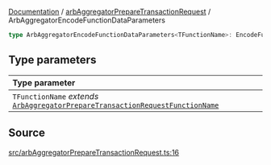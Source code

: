 [Documentation](../../README.md) / [arbAggregatorPrepareTransactionRequest](../README.md) / ArbAggregatorEncodeFunctionDataParameters

```ts
type ArbAggregatorEncodeFunctionDataParameters<TFunctionName>: EncodeFunctionDataParameters<ArbAggregatorAbi, TFunctionName>;
```

## Type parameters

| Type parameter                                                                                                                          |
| :-------------------------------------------------------------------------------------------------------------------------------------- |
| `TFunctionName` _extends_ [`ArbAggregatorPrepareTransactionRequestFunctionName`](ArbAggregatorPrepareTransactionRequestFunctionName.md) |

## Source

[src/arbAggregatorPrepareTransactionRequest.ts:16](https://github.com/anegg0/arbitrum-orbit-sdk/blob/8d986d322aefb470a79fa3dc36918f72097df8c1/src/arbAggregatorPrepareTransactionRequest.ts#L16)
